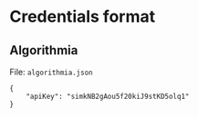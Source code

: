 # Credentials format

## Algorithmia

File: `algorithmia.json`

```
{
    "apiKey": "simkNB2gAou5f20kiJ9stKD5olq1"
}
```
